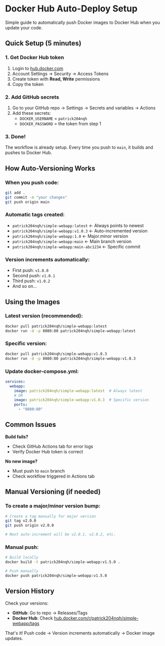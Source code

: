 # Docker Hub Auto-Deploy Setup

Simple guide to automatically push Docker images to Docker Hub when you update your code.

## Quick Setup (5 minutes)

### 1. Get Docker Hub token
1. Login to [hub.docker.com](https://hub.docker.com)
2. Account Settings → Security → Access Tokens
3. Create token with **Read, Write** permissions
4. Copy the token

### 2. Add GitHub secrets
1. Go to your GitHub repo → Settings → Secrets and variables → Actions
2. Add these secrets:
   - `DOCKER_USERNAME` = `patrick204nqh`
   - `DOCKER_PASSWORD` = the token from step 1

### 3. Done!
The workflow is already setup. Every time you push to `main`, it builds and pushes to Docker Hub.

## How Auto-Versioning Works

### When you push code:
```bash
git add .
git commit -m "your changes"
git push origin main
```

### Automatic tags created:
- `patrick204nqh/simple-webapp:latest` ← Always points to newest
- `patrick204nqh/simple-webapp:v1.0.3` ← Auto-incremented version
- `patrick204nqh/simple-webapp:1.0` ← Major.minor version
- `patrick204nqh/simple-webapp:main` ← Main branch version  
- `patrick204nqh/simple-webapp:main-abc1234` ← Specific commit

### Version increments automatically:
- First push: `v1.0.0`
- Second push: `v1.0.1` 
- Third push: `v1.0.2`
- And so on...

## Using the Images

### Latest version (recommended):
```bash
docker pull patrick204nqh/simple-webapp:latest
docker run -d -p 8080:80 patrick204nqh/simple-webapp:latest
```

### Specific version:
```bash
docker pull patrick204nqh/simple-webapp:v1.0.3
docker run -d -p 8080:80 patrick204nqh/simple-webapp:v1.0.3
```

### Update docker-compose.yml:
```yaml
services:
  webapp:
    image: patrick204nqh/simple-webapp:latest  # Always latest
    # OR
    image: patrick204nqh/simple-webapp:v1.0.3  # Specific version
    ports:
      - "8080:80"
```

## Common Issues

**Build fails?** 
- Check GitHub Actions tab for error logs
- Verify Docker Hub token is correct

**No new image?**
- Must push to `main` branch
- Check workflow triggered in Actions tab

## Manual Versioning (if needed)

### To create a major/minor version bump:
```bash
# Create a tag manually for major version
git tag v2.0.0
git push origin v2.0.0

# Next auto-increment will be v2.0.1, v2.0.2, etc.
```

### Manual push:
```bash
# Build locally
docker build -t patrick204nqh/simple-webapp:v1.5.0 .

# Push manually  
docker push patrick204nqh/simple-webapp:v1.5.0
```

## Version History

Check your versions:
- **GitHub**: Go to repo → Releases/Tags
- **Docker Hub**: Check [hub.docker.com/r/patrick204nqh/simple-webapp/tags](https://hub.docker.com/r/patrick204nqh/simple-webapp/tags)

That's it! Push code → Version increments automatically → Docker image updates.